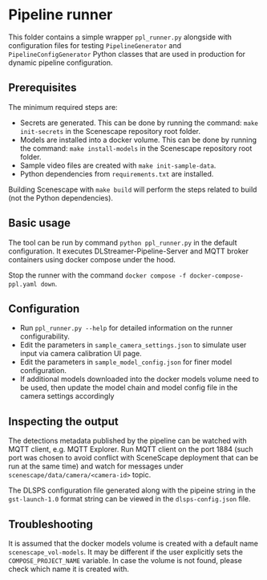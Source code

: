 # Pipeline runner

This folder contains a simple wrapper `ppl_runner.py` alongside with configuration files for testing `PipelineGenerator` and `PipelineConfigGenerator` Python classes that are used in production for dynamic pipeline configuration.

## Prerequisites

The minimum required steps are:

- Secrets are generated. This can be done by running the command: `make init-secrets` in the Scenescape repository root folder.
- Models are installed into a docker volume. This can be done by running the command: `make install-models` in the Scenescape repository root folder.
- Sample video files are created with `make init-sample-data`.
- Python dependencies from `requirements.txt` are installed.

Building Scenescape with `make build` will perform the steps related to build (not the Python dependencies).

## Basic usage

The tool can be run by command `python ppl_runner.py` in the default configuration. It executes DLStreamer-Pipeline-Server and MQTT broker containers using docker compose under the hood.

Stop the runner with the command `docker compose -f docker-compose-ppl.yaml down`.

## Configuration

- Run `ppl_runner.py --help` for detailed information on the runner configurability.
- Edit the parameters in `sample_camera_settings.json` to simulate user input via camera calibration UI page.
- Edit the parameters in `sample_model_config.json` for finer model configuration.
- If additional models downloaded into the docker models volume need to be used, then update the model chain and model config file in the camera settings accordingly

## Inspecting the output

The detections metadata published by the pipeline can be watched with MQTT client, e.g. MQTT Explorer. Run MQTT client on the port 1884 (such port was chosen to avoid conflict with SceneScape deployment that can be run at the same time) and watch for messages under `scenescape/data/camera/<camera-id>` topic.

The DLSPS configuration file generated along with the pipeine string in the `gst-launch-1.0` format string can be viewed in the `dlsps-config.json` file.

## Troubleshooting

It is assumed that the docker models volume is created with a default name `scenescape_vol-models`. It may be different if the user explicitly sets the `COMPOSE_PROJECT_NAME` variable. In case the volume is not found, please check which name it is created with.
